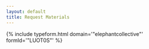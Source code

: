 ```yaml
---
layout: default
title: Request Materials
---
```


{% include typeform.html domain='"elephantcollective"' formId='"LUOT0S"' %}
